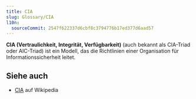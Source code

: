 ```yaml
---
title: CIA
slug: Glossary/CIA
l10n:
  sourceCommit: 2547f622337d6cbf8c3794776b17ed377d6aad57
---
```


**CIA (Vertraulichkeit, Integrität, Verfügbarkeit)** (auch bekannt als CIA-Triad oder AIC-Triad) ist ein Modell, das die Richtlinien einer Organisation für Informationssicherheit leitet.

## Siehe auch

- [CIA](https://en.wikipedia.org/wiki/Information_security#Key_concepts) auf Wikipedia

